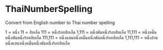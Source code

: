 ThaiNumberSpelling
==================

Convert from English number to Thai number spelling

1 = หนึ่ง
11 = สิบเอ็ด
111 = หนึ่งร้อยสิบเอ็ด
1,111 = หนึ่งพันหนึ่งร้อยสิบเอ็ด
11,111 = หนึ่งหมื่นหนึ่งพันหนึ่งร้อยสิบเอ็ด
111,111 = หนึ่งแสนหนึ่งหมื่นหนึ่งพันหนึ่งร้อยสิบเอ็ด
1,111,111 = หนึ่งล้านหนึ่งแสนหนึ่งหมื่นหนึ่งพันหนึ่งร้อยสิบเอ็ด
